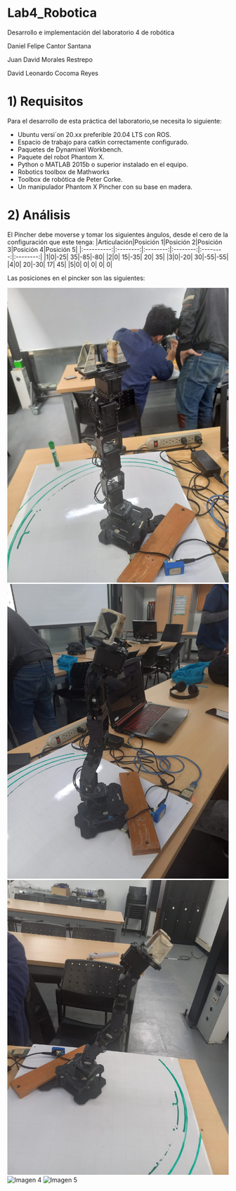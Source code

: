 # Lab4_Robotica
Desarrollo e implementación del laboratorio 4 de robótica


Daniel Felipe Cantor Santana

Juan David Morales Restrepo

David Leonardo Cocoma Reyes

# 1) Requisitos
Para el desarrollo de esta práctica del laboratorio,se necesita lo siguiente:
  - Ubuntu versi´on 20.xx preferible 20.04 LTS con ROS.
  - Espacio de trabajo para catkin correctamente configurado.
  - Paquetes de Dynamixel Workbench. 
  - Paquete del robot Phantom X.
  - Python o MATLAB 2015b o superior instalado en el equipo.
  - Robotics toolbox de Mathworks
  - Toolbox de robótica de Peter Corke.
  - Un manipulador Phantom X Pincher con su base en madera.


# 2) Análisis

El Pincher debe moverse y tomar los siguientes ángulos, desde el cero de la configuración que este tenga:
|Articulación|Posición 1|Posición 2|Posición 3|Posición 4|Posición 5|
|:----------:|:--------:|:--------:|:--------:|:--------:|:--------:|
|1|0|-25| 35|-85|-80|
|2|0| 15|-35| 20| 35|
|3|0|-20| 30|-55|-55|
|4|0| 20|-30| 17| 45|
|5|0|  0|  0|  0|  0|

Las posiciones en el pincker son las siguientes:

![Imagen 1](https://github.com/Robotica-2022-I/Lab4_Robotica/blob/main/Imagenes/Posicion1.jpeg) ![Imagen 2](https://github.com/Robotica-2022-I/Lab4_Robotica/blob/main/Imagenes/Posicion2.jpeg)
![Imagen 3](https://github.com/Robotica-2022-I/Lab4_Robotica/blob/main/Imagenes/Posicion3.jpeg)
![Imagen 4](https://github.com/Robotica-2022-I/Lab4_Robotica/blob/main/Imagenes/Posición4.jpeg)
![Imagen 5](https://github.com/Robotica-2022-I/Lab4_Robotica/blob/main/Imagenes/Posición5.jpeg)


